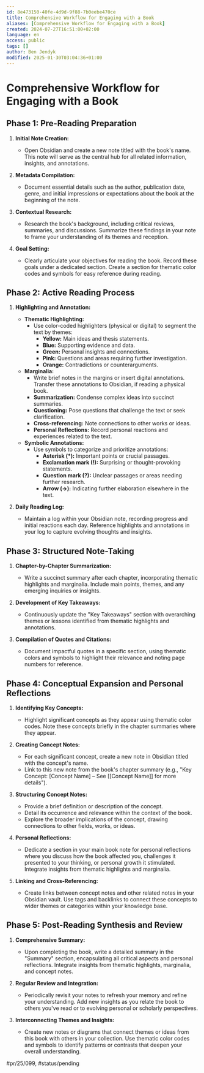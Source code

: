 ```yaml
---
id: 8e473150-40fe-4d9d-9f88-7b0eebe470ce
title: Comprehensive Workflow for Engaging with a Book
aliases: [Comprehensive Workflow for Engaging with a Book]
created: 2024-07-27T16:51:00+02:00
language: en
access: public
tags: []
author: Ben Jendyk
modified: 2025-01-30T03:04:36+01:00
---
```


# Comprehensive Workflow for Engaging with a Book

## **Phase 1: Pre-Reading Preparation**

1. **Initial Note Creation:**
	- Open Obsidian and create a new note titled with the book's name. This note will serve as the central hub for all related information, insights, and annotations.

2. **Metadata Compilation:**
	- Document essential details such as the author, publication date, genre, and initial impressions or expectations about the book at the beginning of the note.

3. **Contextual Research:**
	- Research the book's background, including critical reviews, summaries, and discussions. Summarize these findings in your note to frame your understanding of its themes and reception.

4. **Goal Setting:**
	- Clearly articulate your objectives for reading the book. Record these goals under a dedicated section. Create a section for thematic color codes and symbols for easy reference during reading.

## **Phase 2: Active Reading Process**

1. **Highlighting and Annotation:**
	- **Thematic Highlighting:**
		- Use color-coded highlighters (physical or digital) to segment the text by themes:
			- **Yellow:** Main ideas and thesis statements.
			- **Blue:** Supporting evidence and data.
			- **Green:** Personal insights and connections.
			- **Pink:** Questions and areas requiring further investigation.
			- **Orange:** Contradictions or counterarguments.
	- **Marginalia:**
		- Write brief notes in the margins or insert digital annotations. Transfer these annotations to Obsidian, if reading a physical book.
		- **Summarization:** Condense complex ideas into succinct summaries.
		- **Questioning:** Pose questions that challenge the text or seek clarification.
		- **Cross-referencing:** Note connections to other works or ideas.
		- **Personal Reflections:** Record personal reactions and experiences related to the text.
	- **Symbolic Annotations:**
		- Use symbols to categorize and prioritize annotations:
			- **Asterisk (*):** Important points or crucial passages.
			- **Exclamation mark (!):** Surprising or thought-provoking statements.
			- **Question mark (?):** Unclear passages or areas needing further research.
			- **Arrow (→):** Indicating further elaboration elsewhere in the text.

2. **Daily Reading Log:**
	- Maintain a log within your Obsidian note, recording progress and initial reactions each day. Reference highlights and annotations in your log to capture evolving thoughts and insights.

## **Phase 3: Structured Note-Taking**

1. **Chapter-by-Chapter Summarization:**
	- Write a succinct summary after each chapter, incorporating thematic highlights and marginalia. Include main points, themes, and any emerging inquiries or insights.

2. **Development of Key Takeaways:**
	- Continuously update the "Key Takeaways" section with overarching themes or lessons identified from thematic highlights and annotations.

3. **Compilation of Quotes and Citations:**
	- Document impactful quotes in a specific section, using thematic colors and symbols to highlight their relevance and noting page numbers for reference.

## **Phase 4: Conceptual Expansion and Personal Reflections**

1. **Identifying Key Concepts:**
	- Highlight significant concepts as they appear using thematic color codes. Note these concepts briefly in the chapter summaries where they appear.
	
2. **Creating Concept Notes:**
	- For each significant concept, create a new note in Obsidian titled with the concept's name.
	- Link to this new note from the book's chapter summary (e.g., "Key Concept: [Concept Name] – See [[Concept Name]] for more details").

3. **Structuring Concept Notes:**
	- Provide a brief definition or description of the concept.
	- Detail its occurrence and relevance within the context of the book.
	- Explore the broader implications of the concept, drawing connections to other fields, works, or ideas.

4. **Personal Reflections:**
	- Dedicate a section in your main book note for personal reflections where you discuss how the book affected you, challenges it presented to your thinking, or personal growth it stimulated. Integrate insights from thematic highlights and marginalia.

5. **Linking and Cross-Referencing:**
	- Create links between concept notes and other related notes in your Obsidian vault. Use tags and backlinks to connect these concepts to wider themes or categories within your knowledge base.

## **Phase 5: Post-Reading Synthesis and Review**

1. **Comprehensive Summary:**
	- Upon completing the book, write a detailed summary in the "Summary" section, encapsulating all critical aspects and personal reflections. Integrate insights from thematic highlights, marginalia, and concept notes.

2. **Regular Review and Integration:**
	- Periodically revisit your notes to refresh your memory and refine your understanding. Add new insights as you relate the book to others you've read or to evolving personal or scholarly perspectives.

3. **Interconnecting Themes and Insights:**
	- Create new notes or diagrams that connect themes or ideas from this book with others in your collection. Use thematic color codes and symbols to identify patterns or contrasts that deepen your overall understanding.


#pr/25/099, #status/pending